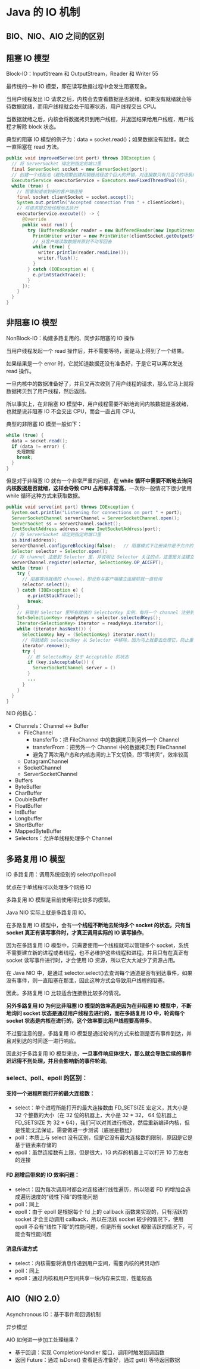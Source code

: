 # Java 的 IO 机制

## BIO、NIO、AIO 之间的区别

## 阻塞 IO 模型
Block-IO：InputStream 和 OutputStream，Reader 和 Writer 55

最传统的一种 IO 模型，即在读写数据过程中会发生阻塞现象。

当用户线程发出 IO 请求之后，内核会去查看数据是否就绪，如果没有就绪就会等待数据就绪，而用户线程就会处于阻塞状态，用户线程交出 CPU。

当数据就绪之后，内核会将数据拷贝到用户线程，并返回结果给用户线程，用户线程才解除 block 状态。

典型的阻塞 IO 模型的例子为：data = socket.read()；如果数据没有就绪，就会一直阻塞在 read 方法。

```java
public void improvedServe(int port) throws IOException {
  // 将 ServerSocket 绑定到指定的端口里
  final ServerSocket socket = new ServerSocket(port);
  // 创建一个线程池（避免频繁创建和销毁线程这个巨大的开销，对连接数只有几百个的场景线程池比较有效）
  ExecutorService executorService = Executors.newFixedThreadPool(6);
  while (true) {
    // 阻塞知道收到新的客户端连接
    final socket clientSocket = socket.accept();
    System.out.println("Accepted connection from " + clientSocket);
    // 将请求提交给线程池去执行
    executorService.execute(() -> {
      @Override
      public void run() {
        try (BufferedReader reader = new BufferedReader(new InputStreamReader(clientSocket))) {
          PrintWriter writer = new PrintWriter(clientSocket.getOutputStream(), true);
          // 从客户端读取数据并原封不动写回去
          while (true) {
            writer.println(reader.readLine());
            writer.flush();
          }
        } catch (IOException e) {
          e.printStackTrace();
        }
      });
    }
  }
}
```

## 非阻塞 IO 模型
NonBlock-IO：构建多路复用的、同步非阻塞的 IO 操作

当用户线程发起一个 read 操作后，并不需要等待，而是马上得到了一个结果。

如果结果是一个 error 时，它就知道数据还没有准备好，于是它可以再次发送 read 操作。

一旦内核中的数据准备好了，并且又再次收到了用户线程的请求，那么它马上就将数据拷贝到了用户线程，然后返回。

所以事实上，在非阻塞 IO 模型中，用户线程需要不断地询问内核数据是否就绪，也就是说非阻塞 IO 不会交出 CPU，而会一直占用 CPU。

典型的非阻塞 IO 模型一般如下：
```java
while (true) {
  data = socket.read();
  if (data != error) {
    处理数据
    break;
  }
}
```
但是对于非阻塞 IO 就有一个非常严重的问题，**在 while 循环中需要不断地去询问内核数据是否就绪，这样会导致 CPU 占用率非常高**，一次你一般情况下很少使用 while 循环这种方式来获取数据。

```java
public void serve(int port) throws IOException {
  System.out.println("Listening for connections on port " + port);
  ServerSocketChannel serverChannel = ServerSocketChannel.open();
  ServerSocket ss = serverChannel.socket();
  InetSocketAddress address = new InetSocketAddress(port);
  // 将 ServerSocket 绑定到指定的端口里
  ss.bind(address);
  serverChannel.configureBlocking(false);   // 阻塞模式下注册操作是不允许的
  Selector selector = Selector.open();
  // 将 channel 注册到 Selector 里，并说明让 Selector 关注的点，这里是关注建立连接这个事件
  serverChannel.register(selector, SelectionKey.OP_ACCEPT);
  while (true) {
    try {
      // 阻塞等待就绪的 channel，即没有与客户端建立连接前就一直轮询
      selector.select();
    } catch (IOException e) {
        e.printStackTrace();
        break;
    }
    // 获取到 Selector 里所有就绪的 SelectorKey 实例，每将一个 channel 注册到一个 selector 就会产生一个 SelectionKey
    Set<SelectionKey> readyKeys = selector.selectedKeys();
    Iterator<SelectionKey> iterator = readyKeys.iterator();
    while (iterator.hasNext()) {
      SelectionKey key = (SelectionKey) iterator.next();
      // 将就绪的 selectedKey 从 Selector 中移除，因为马上就要去处理它，防止重复执行
      iterator.remove();
      try {
        // 若 SelectedKey 处于 Acceptable 的状态
        if (key.isAcceptable()) {
          ServerSocketChannel server = ()
        }
        ...
      }
    }
  }
}
```

NIO 的核心：
- Channels：Channel <-> Buffer
  - FileChannel 
    - transferTo：把 FileChannel 中的数据拷贝到另外一个 Channel
    - transferFrom：把另外一个 Channel 中的数据拷贝到 FileChannel
    - 避免了两次用户态和内核态间的上下文切换，即“零拷贝”，效率较高
  - DatagramChannel 
  - SocketChannel
  - ServerSocketChannel
- Buffers 
 - ByteBuffer
 - CharBuffer
 - DoubleBuffer
 - FloatBuffer
 - IntBuffer
 - Longbuffer
 - ShortBuffer
 - MappedByteBuffer
- Selectors：允许单线程处理多个 Channel

## 多路复用 IO 模型
IO 多路复用：调用系统级别的 select\poll\epoll

优点在于单线程可以处理多个网络 IO

多路复用 IO 模型是目前使用得比较多的模型。

Java NIO 实际上就是多路复用 IO。

在多路复用 IO 模型中，会有**一个线程不断地去轮询多个 socket 的状态，只有当 socket 真正有读写事件时，才真正调用实际的 IO 读写操作**。

因为在多路复用 IO 模型中，只需要使用一个线程就可以管理多个 socket，系统不需要建立新的进程或者线程，也不必维护这些线程和进程，并且只有在真正有 socket 读写事件进行时，才会使用 IO 资源，所以它大大减少了资源占用。

在 Java NIO 中，是通过 selector.select()去查询每个通道是否有到达事件，如果没有事件，则一直阻塞在那里，因此这种方式会导致用户线程的阻塞。

因此，多路复用 IO 比较适合连接数比较多的情况。

**另外多路复用 IO 为何比非阻塞 IO 模型的效率高是因为在非阻塞 IO 模型中，不断地询问 socket 状态是通过用户线程去进行的，而在多路复用 IO 中，轮询每个 socket 状态是内核在进行的，这个效率要比用户线程要高得多**。

不过要注意的是，多路复用 IO 模型是通过轮询的方式来检测是否有事件到达，并且对到达的时间逐一进行响应。

因此对于多路复用 IO 模型来说，**一旦事件响应体很大，那么就会导致后续的事件迟迟得不到处理，并且会影响新的事件轮询**。

### select、poll、epoll 的区别：

#### 支持一个进程所能打开的最大连接数：
- select：单个进程所能打开的最大连接数由 FD_SETSIZE 宏定义，其大小是 32 个整数的大小（在 32 位的机器上，大小是 32 * 32， 64 位机器上 FD_SETSIZE 为 32 * 64），我们可以对其进行修改，然后重新编译内核，但是性能无法保证，需要做进一步测试（底层是数组）
- poll：本质上与 select 没有区别，但是它没有最大连接数的限制，原因是它是基于链表来存储的
- epoll：虽然连接数有上限，但是很大，1G 内存的机器上可以打开 10 万左右的连接

#### FD 剧增后带来的 IO 效率问题：
- select：因为每次调用时都会对连接进行线性遍历，所以随着 FD 的增加会造成遍历速度的“线性下降”的性能问题
- poll：同上
- epoll：由于 epoll 是根据每个 fd 上的 callback 函数来实现的，只有活跃的 socket 才会主动调用 callback，所以在活跃 socket 较少的情况下，使用 epoll 不会有“线性下降”的性能问题，但是所有 socket 都很活跃的情况下，可能会有性能问题

#### 消息传递方式
- select：内核需要将消息传递到用户空间，需要内核的拷贝动作
- poll：同上
- epoll：通过内核和用户空间共享一块内存来实现，性能较高

## AIO（NIO 2.0）
Asynchronous IO：基于事件和回调机制

异步模型

AIO 如何进一步加工处理结果？
- 基于回调：实现 CompletionHandler 接口，调用时触发回调函数
- 返回 Future：通过 isDone() 查看是否准备好，通过 get() 等待返回数据






























